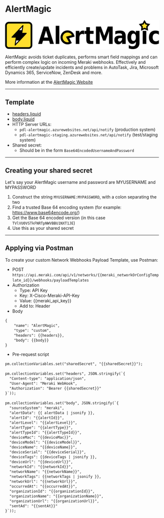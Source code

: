 # AlertMagic

<img src="AlertMagicLogo.png" alt="image_tooltip" width="600" />

AlertMagic avoids ticket duplicates, performs smart field mappings and can perform complex logic on incoming Meraki webhooks.
Effectively and efficiently create/update incidents and problems in AutoTask, Jira, Microsoft Dynamics 365, ServiceNow, ZenDesk and more.

More information at the [AlertMagic Website](https://www.panoramicdata.com/products/alertmagic/)

<hr>

## Template

- [headers.liquid](headers.liquid)
- [body.liquid](body.liquid)
- HTTP Server URLs:
    * `pdl-alertmagic.azurewebsites.net/api/notify` (production system)
    * `pdl-alertmagic-staging.azurewebsites.net/api/notify` (test/staging system)
- Shared secret:
    * Should be in the form `Base64EncodedUsernameAndPassword`

<hr>

## Creating your shared secret

Let's say your AlertMagic username and password are MYUSERNAME and MYPASSWORD

1. Construct the string `MYUSERNAME:MYPASSWORD`, with a colon separating the two
1. Find a trusted Base 64 encoding system (for example: https://www.base64encode.org/)
1. Get the Base 64 encoded version (in this case `TVlVU0VSTkFNRTpNWVBBU1NXT1JE`)
1. Use this as your shared secret
<hr>

## Applying via Postman

To create your custom Network Webhooks Payload Template, use Postman:

* POST `https://api.meraki.com/api/v1/networks/{{meraki_networkOrConfigTemplate_id}}/webhooks/payloadTemplates`
* Authorization
    * Type: API Key
    * Key: X-Cisco-Meraki-API-Key
    * Value: {{meraki_api_key}}
    * Add to: Header
* Body
```
{
    "name": "AlertMagic",
    "type": "custom",
    "headers": {{headers}},
    "body": {{body}}
}
```
* Pre-request script
```
pm.collectionVariables.set("sharedSecret", "{{sharedSecret}}");

pm.collectionVariables.set("headers", JSON.stringify(`{
  "Content-type": "application/json",
  "User-Agent": "Meraki WebHook",
  "Authorization": "Bearer {{sharedSecret}}"
}`));

pm.collectionVariables.set("body", JSON.stringify(`{
  "sourceSystem": "meraki",
  "alertData": {{ alertData | jsonify }},
  "alertId": "{{alertId}}",
  "alertLevel": "{{alertLevel}}",
  "alertType": "{{alertType}}",
  "alertTypeId": "{{alertTypeId}}",
  "deviceMac": "{{deviceMac}}",
  "deviceModel": "{{deviceModel}}",
  "deviceName": "{{deviceName}}",
  "deviceSerial": "{{deviceSerial}}",
  "deviceTags": {{deviceTags | jsonify }},
  "deviceUrl": "{{deviceUrl}}",
  "networkId": "{{networkId}}",
  "networkName": "{{networkName}}",
  "networkTags": {{networkTags | jsonify }},
  "networkUrl": "{{networkUrl}}",
  "occurredAt": "{{occurredAt}}",
  "organizationId": "{{organizationId}}",
  "organizationName": "{{organizationName}}",
  "organizationUrl": "{{organizationUrl}}",
  "sentAd": "{{sentAt}}"
}`));
```
